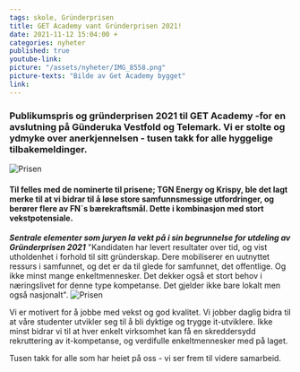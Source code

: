```yaml
---
tags: skole, Gründerprisen
title: GET Academy vant Gründerprisen 2021!
date: 2021-11-12 15:04:00 +
categories: nyheter
published: true
youtube-link:
picture: "/assets/nyheter/IMG_8558.png"
picture-texts: "Bilde av Get Academy bygget"
link: 
---
```



### Publikumspris og gründerprisen 2021 til GET Academy -for en avslutning på Günderuka Vestfold og Telemark. Vi er stolte og ydmyke over anerkjennelsen - tusen takk for alle hyggelige tilbakemeldinger.
![Prisen]("/assets/nyheter/IMG-8560.png")

#### Til felles med de nominerte til prisene; TGN Energy og Krispy, ble det lagt merke til at vi  bidrar til å løse store samfunnsmessige utfordringer, og berører flere av FN`s bærekraftsmål. Dette i kombinasjon med stort vekstpotensiale.
***Sentrale elementer som juryen la vekt på i sin begrunnelse for utdeling av Gründerprisen 2021***
"Kandidaten har levert resultater over tid, og vist utholdenhet i forhold til sitt gründerskap. Dere mobiliserer en uutnyttet ressurs i samfunnet, og det er da til glede for samfunnet, det offentlige. Og ikke minst mange enkeltmennesker. Det dekker også et stort behov i næringslivet for denne type kompetanse. Det gjelder ikke bare lokalt men også nasjonalt".
![Prisen]("/assets/nyheter/IMG-8559.png")

Vi er motivert for å jobbe med vekst og god kvalitet. Vi jobber daglig bidra til at våre studenter utvikler seg til å bli dyktige og trygge it-utviklere. Ikke minst bidrar vi til at hver enkelt virksomhet kan få en skreddersydd rekruttering av it-kompetanse, og verdifulle enkeltmennesker med på laget. 

Tusen takk for alle som har heiet på oss - vi ser frem til videre samarbeid.
